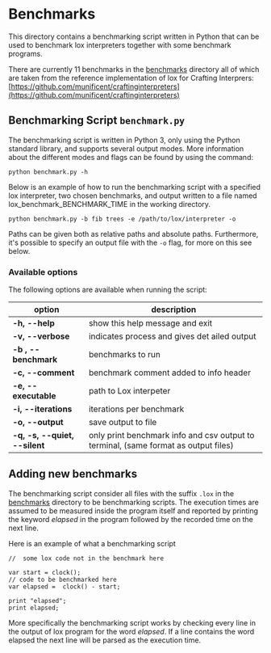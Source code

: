 # Benchmarks
This directory contains a benchmarking script written in Python
that can be used to benchmark lox interpreters together with some benchmark
programs.


There are currently 11 benchmarks in the [benchmarks](benchmarks) directory
all of which are taken from the reference implementation
of lox for Crafting Interprers:
[https://github.com/munificent/craftinginterpreters](https://github.com/munificent/craftinginterpreters)

## Benchmarking Script ``benchmark.py``
The benchmarking script is written in Python 3, only using the
Python standard library, and
supports several output modes.
More information about the different modes and flags
can  be found by using the command:
```
python benchmark.py -h
```
 
Below is an example of how to run the benchmarking script with a specified lox interpreter,
two chosen benchmarks, and output written to a file named lox_benchmark_BENCHMARK_TIME
in the working directory.

``` 
python benchmark.py -b fib trees -e /path/to/lox/interpreter -o
```

Paths can be given both as relative paths and absolute paths. Furthermore,
it's possible to specify an output file with the ``-o`` flag, for more on this see below.

### Available options
The following options are available when running the script:

| option                        | description                                                                         |
|-------------------------------|-------------------------------------------------------------------------------------|
| **-h, --help**                | show this help message and exit                                                     |
| **-v, --verbose**             | indicates process and gives det  ailed output                                       |
| **-b , --benchmark**          | benchmarks to run                                                                   |
| **-c, --comment**             | benchmark comment added to info header                                              |
| **-e, --executable**          | path to Lox interpeter                                                              |
| **-i, --iterations**          | iterations per benchmark                                                            |
| **-o, --output**              | save output to file                                                                 |
| **-q, -s, --quiet, --silent** | only print benchmark info and csv output to terminal, (same format as output files) |




## Adding new benchmarks
The benchmarking script consider all files with the suffix ``.lox`` in the [benchmarks](benchmarks)
directory to be benchmarking scripts. The execution times are assumed
to be measured inside the program itself and reported by printing the keyword
*elapsed* in the program followed by the recorded time
on the next line.


Here is an example of what a benchmarking script
```title=mybenchmark.lox
//  some lox code not in the benchmark here

var start = clock();
// code to be benchmarked here
var elapsed =  clock() - start;

print "elapsed";
print elapsed;
```

More specifically the benchmarking script works by checking every line
in the output  of lox program for the word *elapsed*.
If a line contains the word elapsed the next line will be parsed as the execution
time.